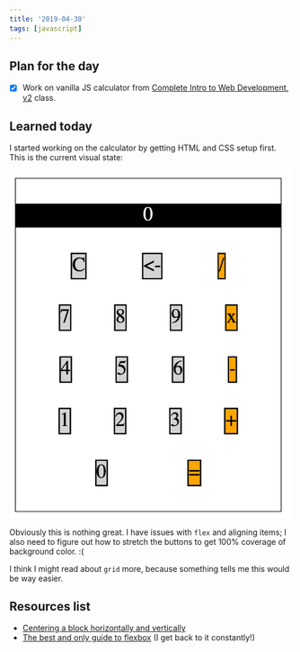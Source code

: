 ```yaml
---
title: '2019-04-30'
tags: [javascript]
---
```


## Plan for the day

- [x] Work on vanilla JS calculator from [Complete Intro to Web Development, v2](https://frontendmasters.com/courses/web-development-v2/) class.

## Learned today

I started working on the calculator by getting HTML and CSS setup first. This is the current visual state:

![Calculator progress 01](/img/codelogs/calc-progress-01.png)

Obviously this is nothing great. I have issues with `flex` and aligning items; I also need to figure out how to stretch the buttons to get 100% coverage of background color. :(

I think I might read about `grid` more, because something tells me this would be way easier.

## Resources list

- [Centering a block horizontally and vertically](https://css-tricks.com/centering-css-complete-guide/#center-horizontally-and-vertically)
- [The best and only guide to flexbox](https://css-tricks.com/snippets/css/a-guide-to-flexbox/) (I get back to it constantly!)
